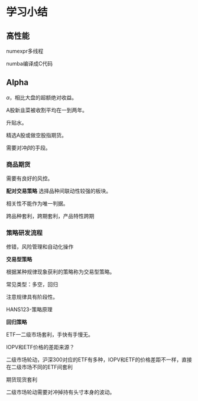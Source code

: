 # 学习小结

## 高性能

numexpr多线程

numba编译成C代码

## Alpha

$\alpha$，相比大盘的超额绝对收益。

A股新韭菜被收割平均在一到两年。

升贴水。

精选A股或做空股指期货。

需要对冲$\beta$的手段。

### 商品期货

需要有良好的风控。

**配对交易策略** 选择品种间联动性较强的板块。

相关性不能作为唯一判据。

跨品种套利，跨期套利，产品特性跨期

### 策略研发流程

修错，风险管理和自动化操作

**交易型策略**

根据某种规律现象获利的策略称为交易型策略。

常见类型：多空，回归

注意规律具有阶段性。

HANS123-策略原理

**回归策略**

ETF一二级市场套利，手快有手慢无。

IOPV和ETF价格的差距来源？

二级市场轮动，沪深300对应的ETF有多种，IOPV和ETF的价格差距不一样，直接在二级市场不同的ETF间套利

期货现货套利



二级市场轮动需要对冲掉持有头寸本身的波动。
